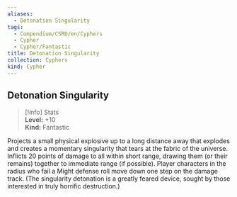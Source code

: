 ```yaml
---
aliases:
  - Detonation Singularity
tags:
  - Compendium/CSRD/en/Cyphers
  - Cypher
  - Cypher/Fantastic
title: Detonation Singularity
collection: Cyphers
kind: Cypher
---
```

## Detonation Singularity  
>[!info] Stats  
> **Level:** +10  
> **Kind:** Fantastic
  
Projects a small physical explosive up to a long distance away that explodes and creates a momentary singularity that tears at the fabric of the universe. Inflicts 20 points of damage to all within short range, drawing them (or their remains) together to immediate range (if possible). Player characters in the radius who fail a Might defense roll move down one step on the damage track. (The singularity detonation is a greatly feared device, sought by those interested in truly horrific destruction.)